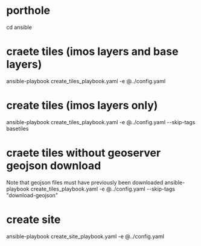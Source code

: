 # porthole

cd ansible

# craete tiles (imos layers and base layers)
ansible-playbook create_tiles_playbook.yaml -e @../config.yaml

# create tiles (imos layers only)
ansible-playbook create_tiles_playbook.yaml -e @../config.yaml --skip-tags basetiles

# craete tiles without geoserver geojson download
Note that geojson files must have previously been downloaded 
ansible-playbook create_tiles_playbook.yaml -e @../config.yaml --skip-tags "download-geojson"


# create site
ansible-playbook create_site_playbook.yaml -e @../config.yaml 
